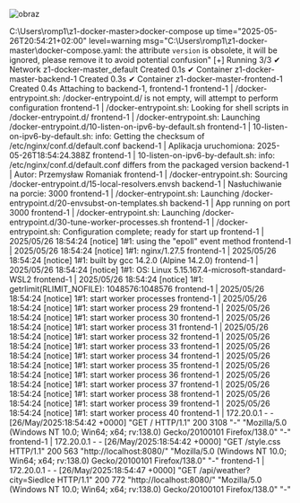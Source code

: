 ![obraz](https://github.com/user-attachments/assets/50b01859-3e6c-4da1-be24-ae5befaba580)

C:\Users\romp1\z1-docker-master>docker-compose up
time="2025-05-26T20:54:21+02:00" level=warning msg="C:\\Users\\romp1\\z1-docker-master\\docker-compose.yaml: the attribute `version` is obsolete, it will be ignored, please remove it to avoid potential confusion"
[+] Running 3/3
 ✔ Network z1-docker-master_default       Created                                                                  0.1s
 ✔ Container z1-docker-master-backend-1   Created                                                                  0.3s
 ✔ Container z1-docker-master-frontend-1  Created                                                                  0.4s
Attaching to backend-1, frontend-1
frontend-1  | /docker-entrypoint.sh: /docker-entrypoint.d/ is not empty, will attempt to perform configuration
frontend-1  | /docker-entrypoint.sh: Looking for shell scripts in /docker-entrypoint.d/
frontend-1  | /docker-entrypoint.sh: Launching /docker-entrypoint.d/10-listen-on-ipv6-by-default.sh
frontend-1  | 10-listen-on-ipv6-by-default.sh: info: Getting the checksum of /etc/nginx/conf.d/default.conf
backend-1   | Aplikacja uruchomiona: 2025-05-26T18:54:24.388Z
frontend-1  | 10-listen-on-ipv6-by-default.sh: info: /etc/nginx/conf.d/default.conf differs from the packaged version
backend-1   | Autor: Przemysław Romaniak
frontend-1  | /docker-entrypoint.sh: Sourcing /docker-entrypoint.d/15-local-resolvers.envsh
backend-1   | Nasłuchiwanie na porcie: 3000
frontend-1  | /docker-entrypoint.sh: Launching /docker-entrypoint.d/20-envsubst-on-templates.sh
backend-1   | App running on port 3000
frontend-1  | /docker-entrypoint.sh: Launching /docker-entrypoint.d/30-tune-worker-processes.sh
frontend-1  | /docker-entrypoint.sh: Configuration complete; ready for start up
frontend-1  | 2025/05/26 18:54:24 [notice] 1#1: using the "epoll" event method
frontend-1  | 2025/05/26 18:54:24 [notice] 1#1: nginx/1.27.5
frontend-1  | 2025/05/26 18:54:24 [notice] 1#1: built by gcc 14.2.0 (Alpine 14.2.0)
frontend-1  | 2025/05/26 18:54:24 [notice] 1#1: OS: Linux 5.15.167.4-microsoft-standard-WSL2
frontend-1  | 2025/05/26 18:54:24 [notice] 1#1: getrlimit(RLIMIT_NOFILE): 1048576:1048576
frontend-1  | 2025/05/26 18:54:24 [notice] 1#1: start worker processes
frontend-1  | 2025/05/26 18:54:24 [notice] 1#1: start worker process 29
frontend-1  | 2025/05/26 18:54:24 [notice] 1#1: start worker process 30
frontend-1  | 2025/05/26 18:54:24 [notice] 1#1: start worker process 31
frontend-1  | 2025/05/26 18:54:24 [notice] 1#1: start worker process 32
frontend-1  | 2025/05/26 18:54:24 [notice] 1#1: start worker process 33
frontend-1  | 2025/05/26 18:54:24 [notice] 1#1: start worker process 34
frontend-1  | 2025/05/26 18:54:24 [notice] 1#1: start worker process 35
frontend-1  | 2025/05/26 18:54:24 [notice] 1#1: start worker process 36
frontend-1  | 2025/05/26 18:54:24 [notice] 1#1: start worker process 37
frontend-1  | 2025/05/26 18:54:24 [notice] 1#1: start worker process 38
frontend-1  | 2025/05/26 18:54:24 [notice] 1#1: start worker process 39
frontend-1  | 2025/05/26 18:54:24 [notice] 1#1: start worker process 40
frontend-1  | 172.20.0.1 - - [26/May/2025:18:54:42 +0000] "GET / HTTP/1.1" 200 3108 "-" "Mozilla/5.0 (Windows NT 10.0; Win64; x64; rv:138.0) Gecko/20100101 Firefox/138.0" "-"
frontend-1  | 172.20.0.1 - - [26/May/2025:18:54:42 +0000] "GET /style.css HTTP/1.1" 200 563 "http://localhost:8080/" "Mozilla/5.0 (Windows NT 10.0; Win64; x64; rv:138.0) Gecko/20100101 Firefox/138.0" "-"
frontend-1  | 172.20.0.1 - - [26/May/2025:18:54:47 +0000] "GET /api/weather?city=Siedlce HTTP/1.1" 200 772 "http://localhost:8080/" "Mozilla/5.0 (Windows NT 10.0; Win64; x64; rv:138.0) Gecko/20100101 Firefox/138.0" "-"
